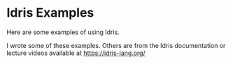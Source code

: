 # Idris Examples

Here are some examples of using Idris.

I wrote some of these examples. Others are from the Idris documentation or lecture videos available at https://idris-lang.org/

